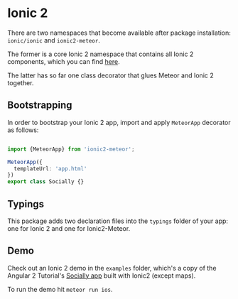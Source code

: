 # Ionic 2

There are two namespaces that become available after package installation: `ionic/ionic` and `ionic2-meteor`.

The former is a core Ionic 2 namespace that contains all Ionic 2 components, which you can find [here](http://ionicframework.com/docs/v2/components/#overview).

The latter has so far one class decorator that glues Meteor and Ionic 2 together.

## Bootstrapping

In order to bootstrap your Ionic 2 app, import and apply `MeteorApp` decorator as follows:

```ts

import {MeteorApp} from 'ionic2-meteor';

MeteorApp({
  templateUrl: 'app.html'
})
export class Socially {}

```

## Typings

This package adds two declaration files into the `typings` folder of your app: one for Ionic 2 and one for Ionic2-Meteor.


## Demo

Check out an Ionic 2 demo in the `examples` folder, which's a copy of the Angular 2 Tutorial's [Socially app](https://github.com/Urigo/meteor-angular2.0-socially) built with Ionic2
(except maps). 

To run the demo hit `meteor run ios`.


